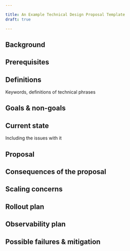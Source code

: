 ```yaml
---

title: An Example Technical Design Proposal Template
draft: true

---
```


## Background

## Prerequisites

## Definitions

Keywords, definitions of technical phrases

## Goals & non-goals

## Current state

Including the issues with it

## Proposal

## Consequences of the proposal

## Scaling concerns

## Rollout plan

## Observability plan

## Possible failures & mitigation
<!--stackedit_data:
eyJoaXN0b3J5IjpbMjU0NzA3OTc0XX0=
-->